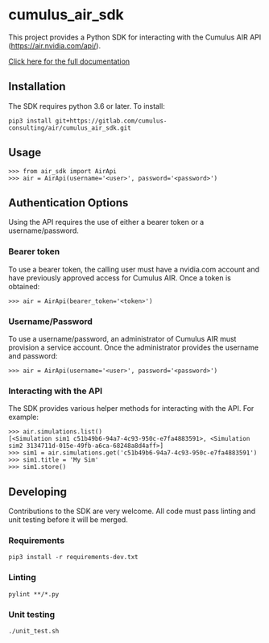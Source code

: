 # cumulus_air_sdk

This project provides a Python SDK for interacting with the Cumulus AIR API (https://air.nvidia.com/api/).

[Click here for the full documentation](https://cumulus-consulting.gitlab.io/air/cumulus_air_sdk/docs/)

## Installation

The SDK requires python 3.6 or later. To install:

```
pip3 install git+https://gitlab.com/cumulus-consulting/air/cumulus_air_sdk.git
```

## Usage

```
>>> from air_sdk import AirApi
>>> air = AirApi(username='<user>', password='<password>')
```

## Authentication Options

Using the API requires the use of either a bearer token or a username/password.

### Bearer token

To use a bearer token, the calling user must have a nvidia.com account and have previously approved access for Cumulus AIR. Once a token is obtained:

```
>>> air = AirApi(bearer_token='<token>')
```

### Username/Password

To use a username/password, an administrator of Cumulus AIR must provision a service account. Once the administrator provides the username and password:

```
>>> air = AirApi(username='<user>', password='<password>')
```

### Interacting with the API

The SDK provides various helper methods for interacting with the API. For example:

```
>>> air.simulations.list()
[<Simulation sim1 c51b49b6-94a7-4c93-950c-e7fa4883591>, <Simulation sim2 3134711d-015e-49fb-a6ca-68248a8d4aff>]
>>> sim1 = air.simulations.get('c51b49b6-94a7-4c93-950c-e7fa4883591')
>>> sim1.title = 'My Sim'
>>> sim1.store()
```

## Developing

Contributions to the SDK are very welcome. All code must pass linting and unit testing before it will be merged.

### Requirements

```
pip3 install -r requirements-dev.txt
```

### Linting

```
pylint **/*.py
```

### Unit testing

```
./unit_test.sh
```
